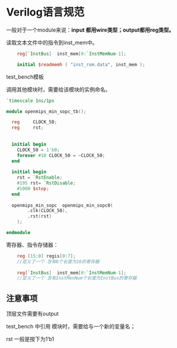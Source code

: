 # Verilog语言规范



一般对于一个module来说：**input 都用wire类型；output都用reg类型。**





读取文本文件中的指令到inst_mem中。

```verilog
	reg[`InstBus]  inst_mem[0:`InstMemNum-1];

	initial $readmemh ( "inst_rom.data", inst_mem );
```







test_bench模板

调用其他模块时，需要给该模块的实例命名。

```verilog
`timescale 1ns/1ps

module openmips_min_sopc_tb();

  reg     CLOCK_50;
  reg     rst;
  
       
  initial begin
    CLOCK_50 = 1'b0;
    forever #10 CLOCK_50 = ~CLOCK_50;
  end
      
  initial begin
    rst = `RstEnable;
    #195 rst= `RstDisable;
    #1000 $stop;
  end
       
  openmips_min_sopc  openmips_min_sopc0(
		.clk(CLOCK_50),
		.rst(rst)	
	);

endmodule
```





寄存器、指令存储器：

```verilog
    reg [15:0] regis[0:7];
    //定义了一个 含有8个长度为16的寄存器
    
    reg[`InstBus]  inst_mem[0:`InstMemNum-1];
	//定义了一个 含有InstMenNum个长度为InstBus的寄存器
```





## 注意事项

顶层文件需要有output



test_bench 中引用 模块时，需要给与一个新的变量名；



rst 一般是按下为1‘b1



